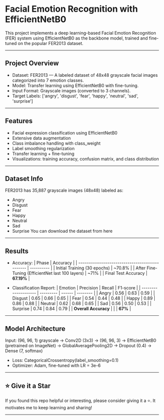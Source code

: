 # Facial Emotion Recognition with EfficientNetB0
This project implements a deep learning-based Facial Emotion Recognition (FER) system using EfficientNetB0 as the backbone model, trained and fine-tuned on the popular FER2013 dataset.

---

## Project Overview
- Dataset: FER2013 — A labeled dataset of 48x48 grayscale facial images categorized into 7 emotion classes.
- Model: Transfer learning using EfficientNetB0 with fine-tuning.
- Input Format: Grayscale images (converted to 3 channels).
- Target Labels: ['angry', 'disgust', 'fear', 'happy', 'neutral', 'sad', 'surprise']

---

## Features
- Facial expression classification using EfficientNetB0
- Extensive data augmentation
- Class imbalance handling with class_weight
- Label smoothing regularization
- Transfer learning + fine-tuning
- Visualizations: training accuracy, confusion matrix, and class distribution

---
## Dataset Info
FER2013 has 35,887 grayscale images (48x48) labeled as:
- Angry
- Disgust
- Fear
- Happy
- Neutral
- Sad
- Surprise
You can download the dataset from here

---

## Results
- Accuracy:
  | Phase                                            | Accuracy   |
  | ------------------------------------------------ | ---------- |
  | Initial Training (30 epochs)                     | \~70.8%    |
  | After Fine-Tuning (EfficientNet last 100 layers) | \~71%      |
  | Final Test Accuracy                              | **67.19%** |

- Classification Report:
  | Emotion              | Precision | Recall | F1-score |
  | -------------------- | --------- | ------ | -------- |
  | Angry                | 0.56      | 0.63   | 0.59     |
  | Disgust              | 0.65      | 0.66   | 0.65     |
  | Fear                 | 0.54      | 0.44   | 0.48     |
  | Happy                | 0.89      | 0.86   | 0.88     |
  | Neutral              | 0.62      | 0.68   | 0.65     |
  | Sad                  | 0.56      | 0.50   | 0.53     |
  | Surprise             | 0.74      | 0.84   | 0.79     |
  | **Overall Accuracy** |           |        | **67%**  |

---

## Model Architecture
Input: (96, 96, 1) grayscale
→ Conv2D (3x3) → (96, 96, 3)
→ EfficientNetB0 (pretrained on ImageNet)
→ GlobalAveragePooling2D
→ Dropout (0.4)
→ Dense (7, softmax)

- Loss: CategoricalCrossentropy(label_smoothing=0.1)
- Optimizer: Adam, fine-tuned with LR = 3e-6

---

## ⭐️ Give it a Star

If you found this repo helpful or interesting, please consider giving it a ⭐️. It motivates me to keep learning and sharing!

---

